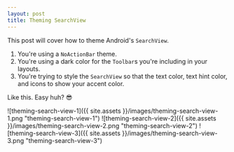 ```yaml
---
layout: post
title: Theming SearchView
---
```


This post will cover how to theme Android's `SearchView`.

1. You're using a `NoActionBar` theme.
2. You're using a dark color for the `Toolbar`s you're including in your layouts.
3. You're trying to style the `SearchView` so that the text color, text hint color, and icons to show your accent color.

Like this. Easy huh? 😎

![theming-search-view-1]({{ site.assets }}/images/theming-search-view-1.png "theming-search-view-1")
![theming-search-view-2]({{ site.assets }}/images/theming-search-view-2.png "theming-search-view-2")
![theming-search-view-3]({{ site.assets }}/images/theming-search-view-3.png "theming-search-view-3")
